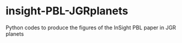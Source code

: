 # insight-PBL-JGRplanets
Python codes to produce the figures of the InSight PBL paper in JGR planets
